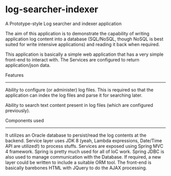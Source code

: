 # log-searcher-indexer
A Prototype-style Log searcher and indexer application

The aim of this application is to demonstrate the capability of writing application log content into a database (SQL/NoSQL, though NoSQL is best suited for write intensive applications) and reading it back when required.

This application is basically a simple web application that has a very simple front-end to interact with. The Services are configured to return application/json data.

Features
********

Ability to configure (or administer) log files. This is required so that the application can index the log files and parse it for searching later.

Ability to search text content present in log files (which are configured previously).

Components used
***************

  It utilizes an Oracle database to persist/read the log contents at the backend. Service layer uses JDK 8 (yeah, Lambda expressions, Date/Time API are utilized!) to process stuffs. Services are exposed using Spring MVC 4 framework. Spring is pretty much used for all of IoC work. Spring JDBC is also used to manage communication with the Database. If required, a new layer could be written to include a suitable ORM tool. The front-end is basically barebones HTML with JQuery to do the AJAX processing.
